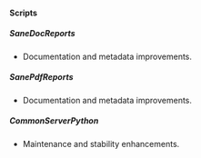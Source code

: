 
#### Scripts
##### SaneDocReports
- Documentation and metadata improvements.
##### SanePdfReports
- Documentation and metadata improvements.
##### CommonServerPython
- Maintenance and stability enhancements.
